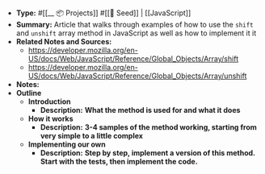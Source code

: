 - **Type:** #[[__ 📦 Projects]] #[[🌱 Seed]] | [[JavaScript]]
- **Summary:** Article that walks through examples of how to use the `shift` and `unshift` array method in JavaScript as well as how to implement it it
- **Related Notes and Sources:**
    - https://developer.mozilla.org/en-US/docs/Web/JavaScript/Reference/Global_Objects/Array/shift
    - https://developer.mozilla.org/en-US/docs/Web/JavaScript/Reference/Global_Objects/Array/unshift
- **Notes:**
- **Outline**
    - **Introduction**
        - **Description:** __What the method is used for and what it does__
    - **How it works**
        - **Description:** __3-4 samples of the method working, starting from very simple to a little complex__
    - **Implementing our own**
        - **Description:** __Step by step, implement a version of this method. Start with the tests, then implement the code.__
